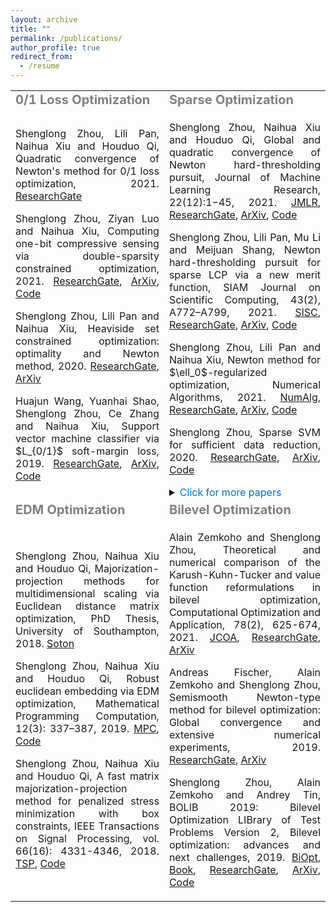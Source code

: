 ```yaml
---
layout: archive
title: ""
permalink: /publications/
author_profile: true
redirect_from:
  - /resume
---
```


<table align="center">
    <tr>
        <td align="left"><b style="font-size:20px"><span style="color:grey">0/1 Loss Optimization</span></b></td>
        <td align="left"><b style="font-size:20px"><span style="color:grey">Sparse Optimization</span></b></td>
    </tr>
    <tr>
        <td align="left">
            <p><div style="text-align:justify"> 
            Shenglong Zhou, Lili Pan, Naihua Xiu and Houduo Qi, Quadratic convergence of Newton's method for 0/1 loss optimization, 2021. 
            <a href="https://www.researchgate.net/publication/350442413">ResearchGate</a>
            </div></p> 
            <p><div style="text-align:justify"> 
            Shenglong Zhou, Ziyan Luo and Naihua Xiu, Computing one-bit compressive sensing via double-sparsity constrained optimization, 2021. 
            <a href="https://www.researchgate.net/publication/348371863">ResearchGate</a>,  
            <a href="https://arxiv.org/abs/2101.03599">ArXiv</a>, 
            <a href="https://github.com/ShenglongZhou/GPSP">Code</a>
            </div></p> 
            <p><div style="text-align:justify"> 
            Shenglong Zhou, Lili Pan and Naihua Xiu, Heaviside set constrained optimization: optimality and Newton method, 2020.
            <a href="https://www.researchgate.net/publication/343362652">ResearchGate</a>, 
            <a href="https://arxiv.org/abs/2007.15737">ArXiv</a>
            </div></p> 
            <p><div style="text-align:justify"> 
            Huajun Wang, Yuanhai Shao,  Shenglong Zhou, Ce Zhang and Naihua Xiu, Support vector machine classifier via $L_{0/1}$ soft-margin loss, 2019. 
            <a href="https://www.researchgate.net/publication/338717629">ResearchGate</a>,
            <a href="https://arxiv.org/abs/1912.07418">ArXiv</a>,
            <a href="https://github.com/Huajun-Wang/L01ADMM">Code</a>
            </div></p> 
        </td>
        <td align="left">
            <p><div style="text-align:justify"> 
            Shenglong Zhou, Naihua Xiu and Houduo Qi, Global and quadratic convergence of Newton hard-thresholding pursuit, 
            Journal of Machine Learning Research, 22(12):1−45, 2021. 
            <a href="https://jmlr.org/papers/v22/19-026.html">JMLR</a>, 
            <a href="https://www.researchgate.net/publication/330224407">ResearchGate</a>, 
            <a href="https://arxiv.org/abs/1901.02763">ArXiv</a>, 
            <a href="https://github.com/ShenglongZhou/NHTPver2">Code</a>
            </div></p>  
            <p><div style="text-align:justify"> 
            Shenglong Zhou, Lili Pan, Mu Li and Meijuan Shang, Newton hard-thresholding pursuit for sparse LCP via a new merit function, 
            SIAM Journal on Scientific Computing, 43(2), A772–A799, 2021.
            <a href="https://doi.org/10.1137/19M1301539">SISC</a>, 
            <a href="https://www.researchgate.net/publication/337948990">ResearchGate</a>, 
            <a href="https://arxiv.org/abs/2004.02244">ArXiv</a>,  
            <a href="https://github.com/ShenglongZhou/NHTPver2">Code</a>
            </div></p> 
            <p><div style="text-align:justify"> 
            Shenglong Zhou, Lili Pan and Naihua Xiu, Newton method  for $\ell_0$-regularized optimization, Numerical Algorithms, 2021.
            <a href="https://doi.org/10.1007/s11075-021-01085-x">NumAlg</a>, 
            <a href="https://www.researchgate.net/publication/340563338">ResearchGate</a>, 
            <a href="https://arxiv.org/abs/2004.05132">ArXiv</a>, 
            <a href="https://github.com/ShenglongZhou/NL0R">Code</a>
            </div></p> 
            <p><div style="text-align:justify"> 
             Shenglong Zhou, Sparse SVM for sufficient data reduction, 2020. 
            <a href="https://www.researchgate.net/publication/341883040">ResearchGate</a>, 
            <a href="https://arxiv.org/abs/2005.13771">ArXiv</a>,
            <a href="https://github.com/ShenglongZhou/NSSVM">Code</a>
            </div></p> 
            <details>
              <summary><span style="color:#0070C0"> Click for more papers </span></summary>
            <p><div style="text-align:justify"> 
            Xinrong Li, Naihua Xiu and  Shenglong Zhou, Matrix optimization over low-rank spectral sets: stationary points, local and global minimizers,
            Journal of Optimization Theory and Applications, 184, 895–930, 2019. 
            <a href="https://link.springer.com/article/10.1007%2Fs10957-019-01606-8">JOTA</a>,
            <a href="https://www.researchgate.net/publication/327581904">ResearchGate</a>
            </div></p> 
            <p><div style="text-align:justify"> 
            Rui Wang, Naihua Xiu and  Shenglong Zhou, Newton method for sparse logistic regression: quadratic convergence and extensive simulations, 2021.
            <a href="https://www.researchgate.net/publication/330224305">ResearchGate</a>,
            <a href="https://arxiv.org/abs/1901.02768">ArXiv</a>,
            <a href="https://github.com/ShenglongZhou/NSLR">Code</a>
            </div></p> 
            <p><div style="text-align:justify"> 
            Lili Pan,  Shenglong Zhou, Naihua Xiu and Houduo Qi, A convergent iterative hard thresholding for sparsity and nonnegativity constrained optimization, 
            Pacific Journal of Optimization, vol. 13(2): 325-353, 2017.
            <a href="http://www.yokohamapublishers.jp/online2/oppjo/vol13/p325.html">PJO</a>,
            <a href="https://www.researchgate.net/publication/299519906">ResearchGate</a>,
            <a href="https://arxiv.org/abs/1406.7178">ArXiv</a>,
            <a href="https://github.com/ShenglongZhou/IIHT">Code</a>
            </div></p> 
            <p><div style="text-align:justify"> 
            Lianjun Zhang, Lingchen Kong and  Shenglong Zhou, A smoothing iterative method for quantile regression with nonconvex L_p Penalty, 
            Journal of Industrial and Management Optimization, vol. 13 (1): 93 - 112, 2017.
            <a href="https://aimsciences.org/article/doi/10.3934/jimo.2016006">JIMO</a>
            </div></p> 
            <p><div style="text-align:justify"> 
            Yanqing Liu, Guokai Liu, Xianchao Xiu and  Shenglong Zhou, The L_1-penalized quantile regression for traditional Chinese medicine syndrome manifestation, 
            Pacific Journal of Optimization, vol. 13(2): 279-300, 2017.
            <a href="http://www.yokohamapublishers.jp/online2/oppjo/vol13/p279.html">PJO</a>
            </div></p> 
            <p><div style="text-align:justify"> 
            Shenglong Zhou, Naihua Xiu, YingnanWang, Lingchen Kong and Houduo Qi, A Null-space-based weighted L_1 minimization approach to compressed sensing, 
            Information and Inference: A Journal of the IMA, vol. 5(1): 76-102, 2016. 
            <a href="https://academic.oup.com/imaiai/article/5/1/76/2357109">IMAIAI</a>,
            <a href="https://www.researchgate.net/publication/294109268">ResearchGate</a>,
            <a href="https://github.com/ShenglongZhou/MIRL1">Code</a>
            </div></p> 
            <p><div style="text-align:justify"> 
            Lili Pan, Naihua Xiu and  Shenglong Zhou, On Solutions of Sparsity Constrained Optimization, 
            Journal of the Operations Research Society of China, vol. 3(4): 421-439, 2015.
            <a href="https://link.springer.com/article/10.1007/s40305-015-0101-3">JORSC</a> 
            </div></p> 
            <p><div style="text-align:justify"> 
             Shenglong Zhou, Naihua Xiu, Ziyan Luo and Lingchen Kong, Sparse and low-rank covariance matrix estimation, 
            Journal of the Operations Research Society of China, vol. 3(2): 231-250, 2015. 
            <a href="https://link.springer.com/article/10.1007/s40305-014-0058-7">JORSC</a>,
            <a href="https://github.com/ShenglongZhou/ADMM">Code</a>
            </div></p> 
            <p><div style="text-align:justify"> 
            Meijuan Shang,  Shenglong Zhou and Naihua Xiu, Extragradient thresholding methods For sparse solutions of co-coercive NCPs, 
            Journal of Inequalities and Applications, vol. 34, 2015.
            <a href="https://journalofinequalitiesandapplications.springeropen.com/articles/10.1186/s13660-015-0551-5">JIA</a> 
            </div></p> 
            <p><div style="text-align:justify"> 
            Meijuan Shang, Chao Zhang, Dingtao Peng and  Shenglong Zhou, A half thresholding projection algorithm for sparse solutions of LCPs, 
            Optimization Letters, vol. 9(6): 1231-1245, 2015. 
            <a href="https://www.infona.pl/resource/bwmeta1.element.springer-doi-10_1007-S11590-014-0834-7">OPLE</a>,
            <a href="https://github.com/ShenglongZhou/HTPCP">Code</a>
            </div></p> 
            <p><div style="text-align:justify"> 
            Shenglong Zhou, Lingchen Kong and Naihua Xiu, New bounds for RIC in compressed sensing, 
            Journal of the Operations Research Society of China, vol. 1(2): 227-237, 2013.
            <a href="https://link.springer.com/article/10.1007/s40305-013-0013-z">JORSC</a>
            </div></p> 
            </details>   
        </td>
    </tr>
    <tr>
        <td align="left"><b style="font-size:20px"><span style="color:grey">EDM Optimization</span></b></td>
        <td align="left"><b style="font-size:20px"><span style="color:grey">Bilevel Optimization</span></b></td>
    </tr>
    <tr>
        <td align="left">
            <p><div style="text-align:justify"> 
            Shenglong Zhou, Naihua Xiu and Houduo Qi, Majorization-projection methods for multidimensional scaling via Euclidean distance matrix optimization, 
            PhD Thesis, University of Southampton, 2018. 
            <a href="https://eprints.soton.ac.uk/429739/">Soton</a>
            </div></p> 
            <p><div style="text-align:justify"> 
            Shenglong Zhou, Naihua Xiu and Houduo Qi, Robust euclidean embedding via EDM optimization,
            Mathematical Programming Computation, 12(3): 337–387, 2019.
            <a href="https://link.springer.com/article/10.1007/s12532-019-00168-0">MPC</a>,
            <a href="https://github.com/ShenglongZhou/PREEEDM">Code</a>
            </div></p> 
            <p><div style="text-align:justify"> 
            Shenglong Zhou, Naihua Xiu and Houduo Qi, A fast matrix majorization-projection method for penalized stress minimization with box constraints,
            IEEE Transactions on Signal Processing, vol. 66(16): 4331-4346, 2018. 
            <a href="https://ieeexplore.ieee.org/document/8399531">TSP</a>,
            <a href="https://github.com/ShenglongZhou/SQREDM">Code</a>
            </div></p> 
        </td>
        <td align="left">
             <p><div style="text-align:justify"> 
            Alain Zemkoho and  Shenglong Zhou, Theoretical and numerical comparison of the Karush-Kuhn-Tucker and value function reformulations in bilevel optimization, 
            Computational Optimization and Application, 78(2), 625-674, 2021.
            <a href="https://doi.org/10.1007/s10589-020-00250-7">JCOA</a>,
            <a href="https://www.researchgate.net/publication/340769764">ResearchGate</a>,
            <a href="https://arxiv.org/abs/2004.10830">ArXiv</a>
            </div></p> 
            <p><div style="text-align:justify"> 
            Andreas Fischer, Alain Zemkoho and Shenglong Zhou, Semismooth Newton-type method for bilevel optimization: Global convergence and extensive numerical experiments, 2019. 
            <a href="https://www.researchgate.net/publication/337943979">ResearchGate</a>,
            <a href="https://arxiv.org/abs/1912.07079">ArXiv</a>
            </div></p> 
            <p><div style="text-align:justify"> 
            Shenglong Zhou, Alain Zemkoho and Andrey Tin, BOLIB 2019: Bilevel Optimization LIBrary of Test Problems Version 2, 
            Bilevel optimization: advances and next challenges, 2019. 
            <a href="https://biopt.github.io/files/Paper.pdf">BiOpt</a>,
            <a href="https://www.springer.com/gp/book/9783030521189">Book</a>, 
            <a href="https://www.researchgate.net/publication/338375731">ResearchGate</a>,
            <a href="https://arxiv.org/abs/1812.00230">ArXiv</a>,
            <a href="https://biopt.github.io/bolib/">Code</a>   
            </div></p> 
        </td>
    </tr>
</table>
 

